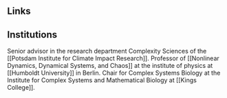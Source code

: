 ## Links

## Institutions
Senior advisor in the research department Complexity Sciences of the [[Potsdam Institute for Climate Impact Research]].
Professor of [[Nonlinear Dynamics, Dynamical Systems, and Chaos]] at the institute of physics at [[Humboldt University]] in Berlin.
Chair for Complex Systems Biology at the Institute for Complex Systems and Mathematical Biology at [[Kings College]].